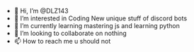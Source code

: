 - 👋 Hi, I’m @DLZ143
- 👀 I’m interested in Coding New unique stuff of discord bots
- 🌱 I’m currently learning mastering js and learning python
- 💞️ I’m looking to collaborate on nothing
- 📫 How to reach me u should not

<!---
DLZ143/DLZ143 is a ✨ special ✨ repository because its `README.md` (this file) appears on your GitHub profile.
You can click the Preview link to take a look at your changes.
--->

